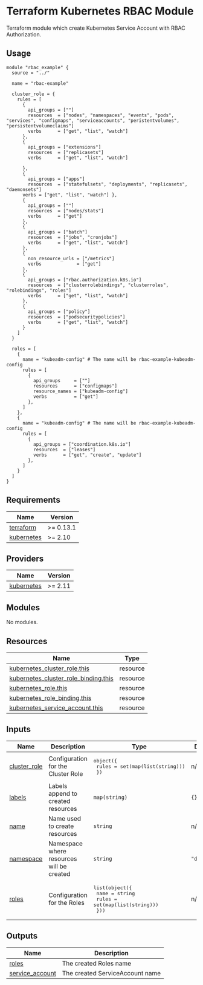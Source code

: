 <!-- BEGIN_TF_DOCS -->
# Terraform Kubernetes RBAC Module

Terraform module which create Kubernetes Service Account with RBAC Authorization.

## Usage

```hcl
module "rbac_example" {
  source = "../"

  name = "rbac-example"

  cluster_role = {
    rules = [
      {
        api_groups = [""]
        resources  = ["nodes", "namespaces", "events", "pods", "services", "configmaps", "serviceaccounts", "peristentvolumes", "persistentvolumeclaims"]
        verbs      = ["get", "list", "watch"]
      },
      {
        api_groups = ["extensions"]
        resources  = ["replicasets"]
        verbs      = ["get", "list", "watch"]

      },
      {
        api_groups = ["apps"]
        resources  = ["statefulsets", "deployments", "replicasets", "daemonsets"]
      verbs = ["get", "list", "watch"] },
      {
        api_groups = [""]
        resources  = ["nodes/stats"]
        verbs      = ["get"]
      },
      {
        api_groups = ["batch"]
        resources  = ["jobs", "cronjobs"]
        verbs      = ["get", "list", "watch"]
      },
      {
        non_resource_urls = ["/metrics"]
        verbs             = ["get"]
      },
      {
        api_groups = ["rbac.authorization.k8s.io"]
        resources  = ["clusterrolebindings", "clusterroles", "rolebindings", "roles"]
        verbs      = ["get", "list", "watch"]
      },
      {
        api_groups = ["policy"]
        resources  = ["podsecuritypolicies"]
        verbs      = ["get", "list", "watch"]
      }
    ]
  }

  roles = [
    {
      name = "kubeadm-config" # The name will be rbac-example-kubeadm-config
      rules = [
        {
          api_groups     = [""]
          resources      = ["configmaps"]
          resource_names = ["kubeadm-config"]
          verbs          = ["get"]
        },
      ]
    },
    {
      name = "kubeadm-config" # The name will be rbac-example-kubeadm-config
      rules = [
        {
          api_groups = ["coordination.k8s.io"]
          resources  = ["leases"]
          verbs      = ["get", "create", "update"]
        },
      ]
    }
  ]
}
```

## Requirements

| Name | Version |
|------|---------|
| <a name="requirement_terraform"></a> [terraform](#requirement\_terraform) | >= 0.13.1 |
| <a name="requirement_kubernetes"></a> [kubernetes](#requirement\_kubernetes) | >= 2.10 |

## Providers

| Name | Version |
|------|---------|
| <a name="provider_kubernetes"></a> [kubernetes](#provider\_kubernetes) | >= 2.11 |

## Modules

No modules.

## Resources

| Name | Type |
|------|------|
| [kubernetes_cluster_role.this](https://registry.terraform.io/providers/hashicorp/kubernetes/latest/docs/resources/cluster_role) | resource |
| [kubernetes_cluster_role_binding.this](https://registry.terraform.io/providers/hashicorp/kubernetes/latest/docs/resources/cluster_role_binding) | resource |
| [kubernetes_role.this](https://registry.terraform.io/providers/hashicorp/kubernetes/latest/docs/resources/role) | resource |
| [kubernetes_role_binding.this](https://registry.terraform.io/providers/hashicorp/kubernetes/latest/docs/resources/role_binding) | resource |
| [kubernetes_service_account.this](https://registry.terraform.io/providers/hashicorp/kubernetes/latest/docs/resources/service_account) | resource |

## Inputs

| Name | Description | Type | Default | Required |
|------|-------------|------|---------|:--------:|
| <a name="input_cluster_role"></a> [cluster\_role](#input\_cluster\_role) | Configuration for the Cluster Role | <pre>object({<br>    rules = set(map(list(string)))<br>  })</pre> | n/a | yes |
| <a name="input_labels"></a> [labels](#input\_labels) | Labels append to created resources | `map(string)` | `{}` | no |
| <a name="input_name"></a> [name](#input\_name) | Name used to create resources | `string` | n/a | yes |
| <a name="input_namespace"></a> [namespace](#input\_namespace) | Namespace where resources will be created | `string` | `"default"` | no |
| <a name="input_roles"></a> [roles](#input\_roles) | Configuration for the Roles | <pre>list(object({<br>    name  = string<br>    rules = set(map(list(string)))<br>  }))</pre> | n/a | yes |

## Outputs

| Name | Description |
|------|-------------|
| <a name="output_roles"></a> [roles](#output\_roles) | The created Roles name |
| <a name="output_service_account"></a> [service\_account](#output\_service\_account) | The created ServiceAccount name |
<!-- END_TF_DOCS -->
